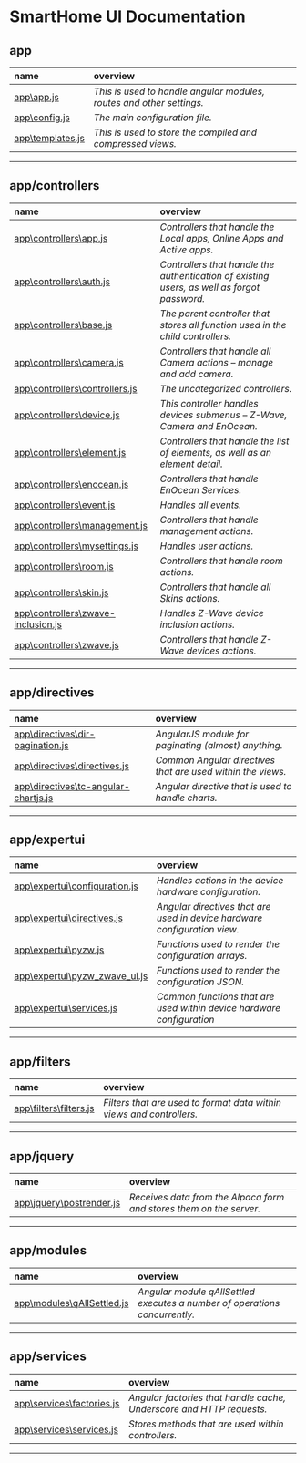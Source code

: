SmartHome UI Documentation
===
app
---
name | overview
:-- | :--
[app\app.js](app/app.md) | _This is used to handle angular modules, routes and other settings._
[app\config.js](app/config.md) | _The main configuration file._
[app\templates.js](app/templates.md) | _This is used to store the compiled and compressed views._
- - -


app/controllers
---
name | overview
:-- | :--
[app\controllers\app.js](app/controllers/app.md) | _Controllers that handle the Local apps, Online Apps and Active apps._
[app\controllers\auth.js](app/controllers/auth.md) | _Controllers that handle the authentication of existing users, as well as forgot password._
[app\controllers\base.js](app/controllers/base.md) | _The parent controller that stores all function used in the child controllers._
[app\controllers\camera.js](app/controllers/camera.md) | _Controllers that handle all Camera actions – manage and add camera._
[app\controllers\controllers.js](app/controllers/controllers.md) | _The uncategorized controllers._
[app\controllers\device.js](app/controllers/device.md) | _This controller handles devices submenus – Z-Wave, Camera and EnOcean._
[app\controllers\element.js](app/controllers/element.md) | _Controllers that handle the list of elements, as well as an element detail._
[app\controllers\enocean.js](app/controllers/enocean.md) | _Controllers that handle EnOcean Services._
[app\controllers\event.js](app/controllers/event.md) | _Handles all events._
[app\controllers\management.js](app/controllers/management.md) | _Controllers that handle management actions._
[app\controllers\mysettings.js](app/controllers/mysettings.md) | _Handles user actions._
[app\controllers\room.js](app/controllers/room.md) | _Controllers that handle room actions._
[app\controllers\skin.js](app/controllers/skin.md) | _Controllers that handle all Skins actions._
[app\controllers\zwave-inclusion.js](app/controllers/zwave-inclusion.md) | _Handles Z-Wave device inclusion actions._
[app\controllers\zwave.js](app/controllers/zwave.md) | _Controllers that handle Z-Wave devices actions._
- - -


app/directives
---
name | overview
:-- | :--
[app\directives\dir-pagination.js](app/directives/dir-pagination.md) | _AngularJS module for paginating (almost) anything._
[app\directives\directives.js](app/directives/directives.md) | _Common Angular directives that are used within the views._
[app\directives\tc-angular-chartjs.js](app/directives/tc-angular-chartjs.md) | _Angular directive that is used to handle charts._
- - -


app/expertui
---
name | overview
:-- | :--
[app\expertui\configuration.js](app/expertui/configuration.md) | _Handles actions in the device hardware configuration._
[app\expertui\directives.js](app/expertui/directives.md) | _Angular directives that are used in device hardware configuration view._
[app\expertui\pyzw.js](app/expertui/pyzw.md) | _Functions used to render the configuration arrays._
[app\expertui\pyzw_zwave_ui.js](app/expertui/pyzw_zwave_ui.md) | _Functions used to render the configuration JSON._
[app\expertui\services.js](app/expertui/services.md) | _Common functions that are used within device hardware configuration_
- - -


app/filters
---
name | overview
:-- | :--
[app\filters\filters.js](app/filters/filters.md) | _Filters that are used to format data within views and controllers._
- - -


app/jquery
---
name | overview
:-- | :--
[app\jquery\postrender.js](app/jquery/postrender.md) | _Receives data from the Alpaca form and stores them on the server._
- - -


app/modules
---
name | overview
:-- | :--
[app\modules\qAllSettled.js](app/modules/qAllSettled.md) | _Angular module qAllSettled executes a number of operations concurrently._
- - -


app/services
---
name | overview
:-- | :--
[app\services\factories.js](app/services/factories.md) | _Angular factories that handle cache, Underscore and HTTP requests._
[app\services\services.js](app/services/services.md) | _Stores methods that are used within controllers._
- - -


